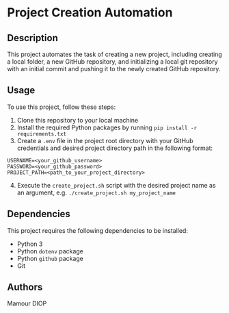 # Project Creation Automation

## Description
This project automates the task of creating a new project, including creating a local folder, a new GitHub repository, and initializing a local git repository with an initial commit and pushing it to the newly created GitHub repository.

## Usage
To use this project, follow these steps:
1. Clone this repository to your local machine
2. Install the required Python packages by running `pip install -r requirements.txt`
3. Create a `.env` file in the project root directory with your GitHub credentials and desired project directory path in the following format:

```
USERNAME=<your_github_username>
PASSWORD=<your_github_password>
PROJECT_PATH=<path_to_your_project_directory>
```

4. Execute the `create_project.sh` script with the desired project name as an argument, e.g. `./create_project.sh my_project_name`

## Dependencies
This project requires the following dependencies to be installed:
- Python 3
- Python `dotenv` package
- Python `github` package
- Git

## Authors

Mamour DIOP
